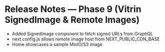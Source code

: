 # Release Notes — Phase 9 (Vitrin SignedImage & Remote Images)
- Added SignedImage component to fetch signed URLs from GraphQL
- next.config.js allows remote image host from NEXT_PUBLIC_CDN_BASE
- Home showcases a sample MinIO/S3 image
